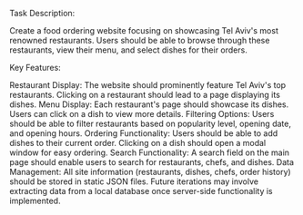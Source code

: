
Task Description:

Create a food ordering website focusing on showcasing Tel Aviv's most renowned restaurants. Users should be able to browse through these restaurants, view their menu, and select dishes for their orders.

Key Features:

Restaurant Display: The website should prominently feature Tel Aviv's top restaurants. Clicking on a restaurant should lead to a page displaying its dishes.
Menu Display: Each restaurant's page should showcase its dishes. Users can click on a dish to view more details.
Filtering Options: Users should be able to filter restaurants based on popularity level, opening date, and opening hours.
Ordering Functionality: Users should be able to add dishes to their current order. Clicking on a dish should open a modal window for easy ordering.
Search Functionality: A search field on the main page should enable users to search for restaurants, chefs, and dishes.
Data Management: All site information (restaurants, dishes, chefs, order history) should be stored in static JSON files. Future iterations may involve extracting data from a local database once server-side functionality is implemented.
